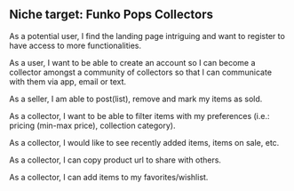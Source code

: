 ## Niche target: Funko Pops Collectors

As a potential user, I find the landing page intriguing and want to register to have access to more functionalities. 

As a user, I want to be able to create an account so I can become a collector amongst a community of collectors so that I can communicate with them via app, email or text.

As a seller, I am able to post(list), remove and mark my items as sold. 

As a collector, I want to be able to filter items with my preferences (i.e.: pricing (min-max price), collection category).

As a collector, I would like to see recently added items, items on sale, etc. 

As a collector, I can copy product url to share with others.

As a collector, I can add items to my favorites/wishlist. 

